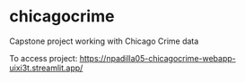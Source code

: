 # chicagocrime
Capstone project working with Chicago Crime data


To access project:
https://npadilla05-chicagocrime-webapp-uixi3t.streamlit.app/ 
